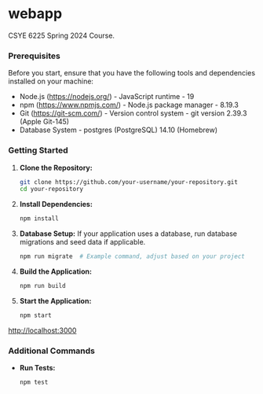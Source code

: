 # webapp
CSYE 6225 Spring 2024 Course.

### Prerequisites
Before you start, ensure that you have the following tools and dependencies installed on your machine:

- Node.js (https://nodejs.org/) - JavaScript runtime - 19
- npm (https://www.npmjs.com/) - Node.js package manager - 8.19.3
- Git (https://git-scm.com/) - Version control system - git version 2.39.3 (Apple Git-145)
- Database System - postgres (PostgreSQL) 14.10 (Homebrew)

### Getting Started

1. **Clone the Repository:**
   ```bash
   git clone https://github.com/your-username/your-repository.git
   cd your-repository
   ```

2. **Install Dependencies:**
   ```bash
   npm install
   ```
<!-- 
3. **Configure Environment Variables:**
   Create a `.env` file in the root of your project and set the necessary environment variables. Use a template or example `.env` file if provided. -->

3. **Database Setup:**
   If your application uses a database, run database migrations and seed data if applicable.
   ```bash
   npm run migrate  # Example command, adjust based on your project
   ```

4. **Build the Application:**
   ```bash
   npm run build
   ```

5. **Start the Application:**
   ```bash
   npm start
   ```

[http://localhost:3000](http://localhost:3000)

### Additional Commands

- **Run Tests:**
  ```bash
  npm test
  ```

<!-- - **Linting:**
  ```bash
  npm run lint
  ``` -->